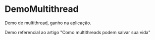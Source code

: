 # DemoMultithread
Demo de multithread, ganho na aplicação.

Demo referencial ao artigo "Como multithreads podem salvar sua vida"

